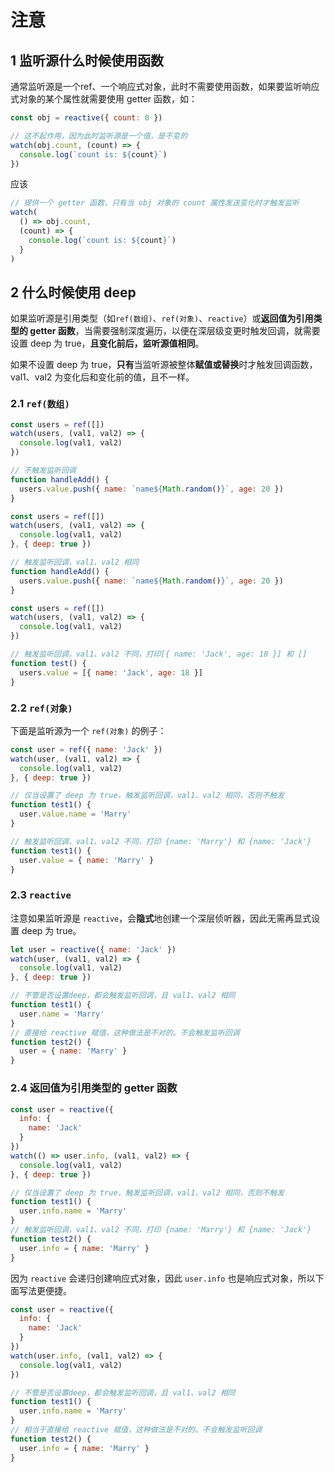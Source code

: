 # 注意

## 1 监听源什么时候使用函数

通常监听源是一个ref、一个响应式对象，此时不需要使用函数，如果要监听响应式对象的某个属性就需要使用 getter 函数，如：

```js
const obj = reactive({ count: 0 })

// 这不起作用，因为此时监听源是一个值，是不变的
watch(obj.count, (count) => {
  console.log(`count is: ${count}`)
})
```

应该

```js
// 提供一个 getter 函数，只有当 obj 对象的 count 属性发送变化时才触发监听
watch(
  () => obj.count,
  (count) => {
    console.log(`count is: ${count}`)
  }
)
```

## 2 什么时候使用 deep

如果监听源是引用类型（如`ref(数组)`、`ref(对象)`、`reactive`）或**返回值为引用类型的 getter 函数**，当需要强制深度遍历，以便在深层级变更时触发回调，就需要设置 deep 为 true，**且变化前后，监听源值相同**。

如果不设置 deep 为 true，**只有**当监听源被整体**赋值或替换**时才触发回调函数，val1、val2 为变化后和变化前的值，且不一样。

### 2.1 `ref(数组)`

```js
const users = ref([])
watch(users, (val1, val2) => {
  console.log(val1, val2)
})

// 不触发监听回调
function handleAdd() {
  users.value.push({ name: `name${Math.random()}`, age: 20 })
}
```

```js
const users = ref([])
watch(users, (val1, val2) => {
  console.log(val1, val2)
}, { deep: true })

// 触发监听回调，val1、val2 相同
function handleAdd() {
  users.value.push({ name: `name${Math.random()}`, age: 20 })
}
```

```js
const users = ref([])
watch(users, (val1, val2) => {
  console.log(val1, val2)
})

// 触发监听回调，val1、val2 不同，打印[{ name: 'Jack', age: 18 }] 和 []
function test() {
  users.value = [{ name: 'Jack', age: 18 }]
}
```

### 2.2 `ref(对象)`

下面是监听源为一个 `ref(对象)` 的例子：

```js
const user = ref({ name: 'Jack' })
watch(user, (val1, val2) => {
  console.log(val1, val2)
}, { deep: true })

// 仅当设置了 deep 为 true，触发监听回调，val1、val2 相同，否则不触发
function test1() {
  user.value.name = 'Marry'
}

// 触发监听回调，val1、val2 不同，打印 {name: 'Marry'} 和 {name: 'Jack'}
function test1() {
  user.value = { name: 'Marry' }
}
```

### 2.3 `reactive`

注意如果监听源是 `reactive`，会**隐式**地创建一个深层侦听器，因此无需再显式设置 deep 为 true。

```js
let user = reactive({ name: 'Jack' })
watch(user, (val1, val2) => {
  console.log(val1, val2)
}, { deep: true })

// 不管是否设置deep，都会触发监听回调，且 val1、val2 相同
function test1() {
  user.name = 'Marry'
}
// 直接给 reactive 赋值，这种做法是不对的。不会触发监听回调
function test2() {
  user = { name: 'Marry' }
}
```

### 2.4 返回值为引用类型的 getter 函数

```js
const user = reactive({
  info: {
    name: 'Jack'
  }
})
watch(() => user.info, (val1, val2) => {
  console.log(val1, val2)
}, { deep: true })

// 仅当设置了 deep 为 true，触发监听回调，val1、val2 相同，否则不触发
function test1() {
  user.info.name = 'Marry'
}
// 触发监听回调，val1、val2 不同，打印 {name: 'Marry'} 和 {name: 'Jack'}
function test2() {
  user.info = { name: 'Marry' }
}
```

因为 `reactive` 会递归创建响应式对象，因此 `user.info` 也是响应式对象，所以下面写法更便捷。

```js
const user = reactive({
  info: {
    name: 'Jack'
  }
})
watch(user.info, (val1, val2) => {
  console.log(val1, val2)
})

// 不管是否设置deep，都会触发监听回调，且 val1、val2 相同
function test1() {
  user.info.name = 'Marry'
}
// 相当于直接给 reactive 赋值，这种做法是不对的。不会触发监听回调
function test2() {
  user.info = { name: 'Marry' }
}
```
